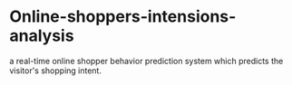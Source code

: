# Online-shoppers-intensions-analysis
 a real-time online shopper behavior prediction system which predicts the visitor's shopping intent.
